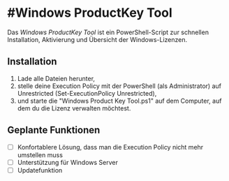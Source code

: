 #Windows ProductKey Tool
========================

Das *Windows ProductKey Tool* ist ein PowerShell-Script zur schnellen Installation, Aktivierung und Übersicht der Windows-Lizenzen.

## Installation ##

1. Lade alle Dateien herunter,
2. stelle deine Execution Policy mit der PowerShell (als Administrator) auf Unrestricted (Set-ExecutionPolicy Unrestricted),
3. und starte die "Windows Product Key Tool.ps1" auf dem Computer, auf dem du die Lizenz verwalten möchtest.

## Geplante Funktionen ##

- [ ] Konfortablere Lösung, dass man die Execution Policy nicht mehr umstellen muss
- [ ] Unterstützung für Windows Server
- [ ] Updatefunktion

